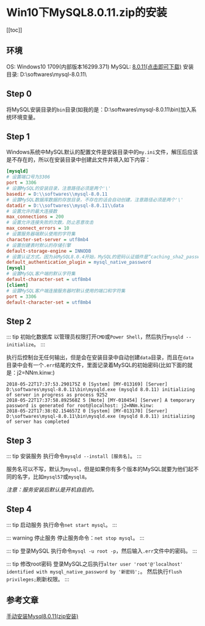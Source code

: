 # Win10下MySQL8.0.11.zip的安装

[[toc]]

## 环境

OS: Windows10 1709(内部版本16299.371)
MySQL: [8.0.11(点击即可下载)](https://cdn.mysql.com//Downloads/MySQL-8.0/mysql-8.0.11-winx64.zip)
安装目录: D:\softwares\mysql-8.0.11\

## Step 0

将MySQL安装目录的`bin`目录(如我的是：D:\softwares\mysql-8.0.11\bin)加入系统环境变量。

## Step 1

Windows系统中MySQL默认的配置文件是安装目录中的`my.ini`文件，解压后应该是不存在的，所以在安装目录中创建此文件并填入如下内容：

```ini
[mysqld]
# 设置端口号为3306
port = 3306
# 设置MySQL的安装目录，注意路径必须是两个'\'
basedir = D:\\softwares\\mysql-8.0.11
# 设置MySQL数据库数据的存放目录，不存在的话会自动创建，注意路径必须是两个'\'
datadir = D:\\softwares\\mysql-8.0.11\\data
# 设置允许的最大连接数
max_connections = 200
# 设置允许连接失败的次数，防止恶意攻击
max_connect_errors = 10
# 设置服务器端默认使用的字符集
character-set-server = utf8mb4
# 设置创建表时默认的存储引擎
default-storage-engine = INNODB
# 设置认证方式。因为从MySQL8.0.4开始，MySQL的密码认证插件是“caching_sha2_password”，但是这种方式目前很多客户端工具都不支持，所以改为"mysql_native_password"的老方式。
default_authentication_plugin = mysql_native_password
[mysql]
# 设置MySQL客户端的默认字符集
default-character-set = utf8mb4
[client]
# 设置MySQL客户端连接服务器时默认使用的端口和字符集
port = 3306
default-character-set = utf8mb4
```

## Step 2

::: tip 初始化数据库
以管理员权限打开`CMD`或`Power Shell`，然后执行`mysqld --initialize`。
:::

执行后控制台无任何输出，但是会在安装目录中自动创建`data`目录，而且在`data`目录中会有一个`.err`结尾的文件，里面记录着MySQL的初始密码(比如下面的就是：j2=NNm.kinw:)

```err{2}
2018-05-22T17:37:53.290175Z 0 [System] [MY-013169] [Server] D:\softwares\mysql-8.0.11\bin\mysqld.exe (mysqld 8.0.11) initializing of server in progress as process 9252
2018-05-22T17:37:58.892568Z 5 [Note] [MY-010454] [Server] A temporary password is generated for root@localhost: j2=NNm.kinw:
2018-05-22T17:38:02.154657Z 0 [System] [MY-013170] [Server] D:\softwares\mysql-8.0.11\bin\mysqld.exe (mysqld 8.0.11) initializing of server has completed
```

## Step 3

::: tip 安装服务
执行命令`mysqld --install [服务名]`。
:::

服务名可以不写，默认为`mysql`，但是如果你有多个版本的MySQL就要为他们起不同的名字，比如`mysql57`或`mysql8`。

*注意：服务安装后默认是开机自启的。*

## Step 4

::: tip 启动服务
执行命令`net start mysql`。
:::

::: warning 停止服务
停止服务命令：`net stop mysql`。
:::

::: tip 登录MySQL
执行命令`mysql -u root -p`，然后输入`.err`文件中的密码。
:::

::: tip 修改root密码
登录MySQL之后执行`alter user 'root'@'localhost' identified with mysql_native_password by '新密码';`。
然后执行`flush privileges;`刷新权限。
:::

## 参考文章

[手动安装Mysql8.0.11(zip安装)](https://my.oschina.net/orionlily/blog/1816235)
